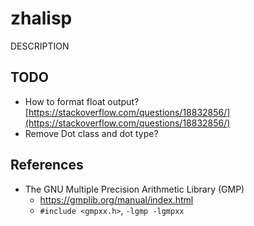 # zhalisp
DESCRIPTION

## TODO
* How to format float output? [https://stackoverflow.com/questions/18832856/](https://stackoverflow.com/questions/18832856/)
* Remove Dot class and dot type?

## References
* The GNU Multiple Precision Arithmetic Library (GMP)
	* https://gmplib.org/manual/index.html
	* `#include <gmpxx.h>`, `-lgmp -lgmpxx`

